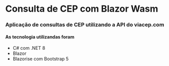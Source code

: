 
# Consulta de CEP com Blazor Wasm 

### Aplicação de consultas de CEP utilizando a API do viacep.com

#### As tecnologia utilizandas foram 
 * C# com .NET 8
 * Blazor
 * Blazorise com Bootstrap 5
